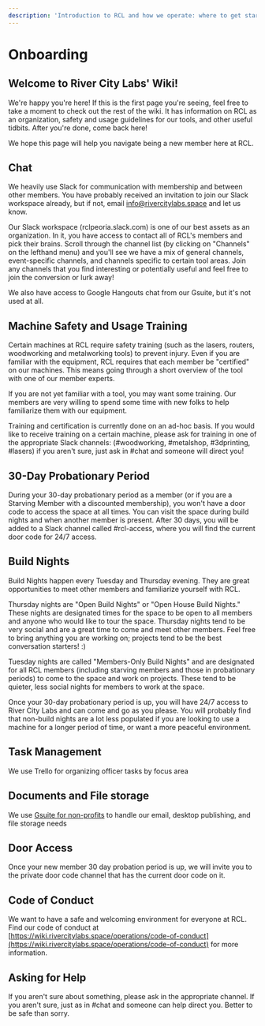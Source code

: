 ```yaml
---
description: 'Introduction to RCL and how we operate: where to get started for newbies.'
---
```


# Onboarding

## Welcome to River City Labs' Wiki!

We're happy you're here! If this is the first page you're seeing, feel free to take a moment to check out the rest of the wiki. It has information on RCL as an organization, safety and usage guidelines for our tools, and other useful tidbits. After you're done, come back here!

We hope this page will help you navigate being a new member here at RCL.

## Chat

We heavily use Slack for communication with membership and between other members. You have probably received an invitation to join our Slack workspace already, but if not, email info@rivercitylabs.space and let us know.

Our Slack workspace \(rclpeoria.slack.com\) is one of our best assets as an organization. In it, you have access to contact all of RCL's members and pick their brains. Scroll through the channel list \(by clicking on "Channels" on the lefthand menu\) and you'll see we have a mix of general channels, event-specific channels, and channels specific to certain tool areas. Join any channels that you find interesting or potentially useful and feel free to join the conversion or lurk away!

We also have access to Google Hangouts chat from our Gsuite, but it's not used at all.

## Machine Safety and Usage Training

Certain machines at RCL require safety training \(such as the lasers, routers, woodworking and metalworking tools\) to prevent injury. Even if you are familiar with the equipment, RCL requires that each member be "certified" on our machines. This means going through a short overview of the tool with one of our member experts.

If you are not yet familiar with a tool, you may want some training. Our members are very willing to spend some time with new folks to help familiarize them with our equipment.

Training and certification is currently done on an ad-hoc basis. If you would like to receive training on a certain machine, please ask for training in one of the appropriate Slack channels: \(\#woodworking, \#metalshop, \#3dprinting, \#lasers\) if you aren't sure, just ask in \#chat and someone will direct you!

## 30-Day Probationary Period

During your 30-day probationary period as a member \(or if you are a Starving Member with a discounted membership\), you won't have a door code to access the space at all times. You can visit the space during build nights and when another member is present. After 30 days, you will be added to a Slack channel called \#rcl-access, where you will find the current door code for 24/7 access.

## Build Nights

Build Nights happen every Tuesday and Thursday evening. They are great opportunities to meet other members and familiarize yourself with RCL.

Thursday nights are "Open Build Nights" or "Open House Build Nights." These nights are designated times for the space to be open to all members and anyone who would like to tour the space. Thursday nights tend to be very social and are a great time to come and meet other members. Feel free to bring anything you are working on; projects tend to be the best conversation starters! :\)

Tuesday nights are called "Members-Only Build Nights" and are designated for all RCL members \(including starving members and those in probationary periods\) to come to the space and work on projects. These tend to be quieter, less social nights for members to work at the space.

Once your 30-day probationary period is up, you will have 24/7 access to River City Labs and can come and go as you please. You will probably find that non-build nights are a lot less populated if you are looking to use a machine for a longer period of time, or want a more peaceful environment.

## Task Management

We use Trello for organizing officer tasks by focus area

## Documents and File storage

We use [Gsuite for non-profits](../administration/shared-drive.md) to handle our email, desktop publishing, and file storage needs

## Door Access

Once your new member 30 day probation period is up, we will invite you to the private door code channel that has the current door code on it.

## Code of Conduct

We want to have a safe and welcoming environment for everyone at RCL. Find our code of conduct at [https://wiki.rivercitylabs.space/operations/code-of-conduct](https://wiki.rivercitylabs.space/operations/code-of-conduct) for more information.

## Asking for Help

If you aren't sure about something, please ask in the appropriate channel. If you aren't sure, just as in \#chat and someone can help direct you. Better to be safe than sorry.



